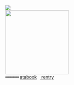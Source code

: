 
![](https://komarev.com/ghpvc/?username=massofthefermentingdregs&style=flat-square&color=grey&label=visitors)<br>
<img src="https://i.pinimg.com/564x/b9/c2/97/b9c2970170a8e3940db1001f99c7869f.jpg" width="200" />  <br> **━━━━━**  <a href="https://cat.atabook.org">atabook</a>⠀<a href="https://rentry.co/dbz"> rentry </a> 

